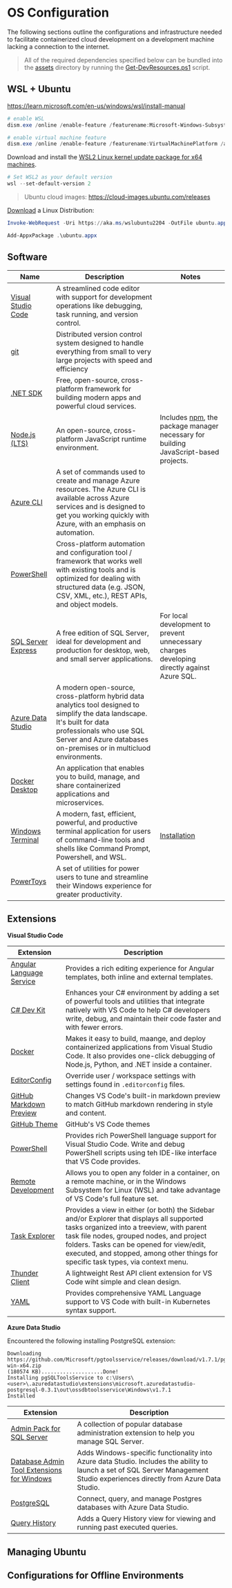 # OS Configuration

The following sections outline the configurations and infrastructure needed to facilitate containerized cloud development on a development machine lacking a connection to the internet.

> All of the required dependencies specified below can be bundled into the [assets](./assets/) directory by running the [Get-DevResources.ps1](./assets/Get-DevResources.ps1) script.

## WSL + Ubuntu

https://learn.microsoft.com/en-us/windows/wsl/install-manual

```PowerShell
# enable WSL
dism.exe /online /enable-feature /featurename:Microsoft-Windows-Subsystem-Linux /all /norestart

# enable virtual machine feature
dism.exe /online /enable-feature /featurename:VirtualMachinePlatform /all /norestart
```

Download and install the [WSL2 Linux kernel update package for x64 machines](https://wslstorestorage.blob.core.windows.net/wslblob/wsl_update_x64.msi).

```PowerShell
# Set WSL2 as your default version
wsl --set-default-version 2
```

> Ubuntu cloud images: https://cloud-images.ubuntu.com/releases

[Download](https://learn.microsoft.com/en-us/windows/wsl/install-manual#downloading-distributions) a Linux Distribution:

```PowerShell
Invoke-WebRequest -Uri https://aka.ms/wslubuntu2204 -OutFile ubuntu.appx -UseBasicParsing

Add-AppxPackage .\ubuntu.appx
```

## Software

Name | Description | Notes
-----|-------------|------
[Visual Studio Code](https://code.visualstudio.com/) | A streamlined code editor with support for development operations like debugging, task running, and version control.
[git](https://git-scm.com/) | Distributed version control system designed to handle everything from small to very large projects with speed and efficiency
[.NET SDK](https://dotnet.microsoft.com/en-us/) | Free, open-source, cross-platform framework for building modern apps and powerful cloud services.
[Node.js (LTS)](https://nodejs.org/) | An open-source, cross-platform JavaScript runtime environment. | Includes [npm](https://www.npmjs.com/), the package manager necessary for building JavaScript-based projects.
[Azure CLI](https://learn.microsoft.com/en-us/cli/azure/) | A set of commands used to create and manage Azure resources. The Azure CLI is available across Azure services and is designed to get you working quickly with Azure, with an emphasis on automation.
[PowerShell](https://learn.microsoft.com/en-us/powershell/) | Cross-platform automation and configuration tool / framework that works well with existing tools and is optimized for dealing with structured data (e.g. JSON, CSV, XML, etc.), REST APIs, and object models.
[SQL Server Express](https://www.microsoft.com/en-us/sql-server/sql-server-downloads) | A free edition of SQL Server, ideal for development and production for desktop, web, and small server applications. | For local development to prevent unnecessary charges developing directly against Azure SQL.
[Azure Data Studio](https://azure.microsoft.com/en-us/products/data-studio) | A modern open-source, cross-platform hybrid data analytics tool designed to simplify the data landscape. It's built for data professionals who use SQL Server and Azure databases on-premises or in multicluod environments.
[Docker Desktop](https://www.docker.com/products/docker-desktop/) | An application that enables you to build, manage, and share containerized applications and microservices.
[Windows Terminal](https://learn.microsoft.com/en-us/windows/terminal/) | A modern, fast, efficient, powerful, and productive terminal application for users of command-line tools and shells like Command Prompt, Powershell, and WSL. | [Installation](https://github.com/microsoft/terminal#other-install-methods)
[PowerToys](https://learn.microsoft.com/en-us/windows/powertoys/) | A set of utilities for power users to tune and streamline their Windows experience for greater productivity.

## Extensions

**Visual Studio Code**

Extension | Description
----------|------------
[Angular Language Service](https://marketplace.visualstudio.com/items?itemName=Angular.ng-template) | Provides a rich editing experience for Angular templates, both inline and external templates.
[C# Dev Kit](https://marketplace.visualstudio.com/items?itemName=ms-dotnettools.csdevkit) | Enhances your C# environment by adding a set of powerful tools and utilities that integrate natively with VS Code to help C# developers write, debug, and maintain their code faster and with fewer errors.
[Docker](https://marketplace.visualstudio.com/items?itemName=ms-azuretools.vscode-docker) | Makes it easy to build, maange, and deploy containerized applications from Visual Studio Code. It also provides one-click debugging of Node.js, Python, and .NET inside a container.
[EditorConfig](https://marketplace.visualstudio.com/items?itemName=EditorConfig.EditorConfig) | Override user / workspace settings with settings found in `.editorconfig` files.
[GitHub Markdown Preview](https://marketplace.visualstudio.com/items?itemName=bierner.github-markdown-preview) | Changes VS Code's built-in markdown preview to match GitHub markdown rendering in style and content.
[GitHub Theme](https://marketplace.visualstudio.com/items?itemName=GitHub.github-vscode-theme) | GitHub's VS Code themes
[PowerShell](https://marketplace.visualstudio.com/items?itemName=ms-vscode.PowerShell) | Provides rich PowerShell language support for Visual Studio Code. Write and debug PowerShell scripts using teh IDE-like interface that VS Code provides.
[Remote Development](https://marketplace.visualstudio.com/items?itemName=ms-vscode-remote.vscode-remote-extensionpack) | Allows you to open any folder in a container, on a remote machine, or in the Windows Subsystem for Linux (WSL) and take advantage of VS Code's full feature set.
[Task Explorer](https://marketplace.visualstudio.com/items?itemName=spmeesseman.vscode-taskexplorer) | Provides a view in either (or both) the Sidebar and/or Explorer that displays all supported tasks organized into a treeview, with parent task file nodes, grouped nodes, and project folders. Tasks can be opened for view/edit, executed, and stopped, among other things for specific task types, via context menu.
[Thunder Client](https://marketplace.visualstudio.com/items?itemName=rangav.vscode-thunder-client) | A lightweight Rest API client extension for VS Code wiht simple and clean design.
[YAML](https://marketplace.visualstudio.com/items?itemName=redhat.vscode-yaml) | Provides comprehensive YAML Language support to VS Code with built-in Kubernetes syntax support.

**Azure Data Studio**  

Encountered the following installing PostgreSQL extension:
```
Downloading https://github.com/Microsoft/pgtoolsservice/releases/download/v1.7.1/pgsqltoolsservice-win-x64.zip
(180574 KB)....................Done!
Installing pgSQLToolsService to c:\Users\<user>\.azuredatastudio\extensions\microsoft.azuredatastudio-postgresql-0.3.1\out\ossdbtoolsservice\Windows\v1.7.1
Installed
```

Extension | Description
----------|------------
[Admin Pack for SQL Server](https://github.com/microsoft/azuredatastudio/tree/main/extensions/admin-pack) | A collection of popular database administration extension to help you manage SQL Server.
[Database Admin Tool Extensions for Windows](https://github.com/microsoft/azuredatastudio/tree/main/extensions/admin-tool-ext-win) | Adds Windows-specific functionality into Azure data Studio. Includes the ability to launch a set of SQL Server Management Studio experiences directly from Azure Data Studio.
[PostgreSQL](https://github.com/microsoft/azuredatastudio-postgresql) | Connect, query, and manage Postgres databases with Azure Data Studio.
[Query History](https://github.com/microsoft/azuredatastudio/tree/main/extensions/query-history) | Adds a Query History view for viewing and running past executed queries.

## Managing Ubuntu

## Configurations for Offline Environments